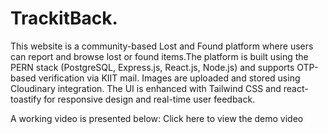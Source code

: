 # TrackitBack.
This website is a community-based Lost and Found platform where users can report and browse lost or found items.The platform is built using the PERN stack (PostgreSQL, Express.js, React.js, Node.js) and supports OTP-based verification via KIIT mail. Images are uploaded and stored using Cloudinary integration. The UI is enhanced with Tailwind CSS and react-toastify for responsive design and real-time user feedback.

A working video is presented below:
Click here to view the demo video
